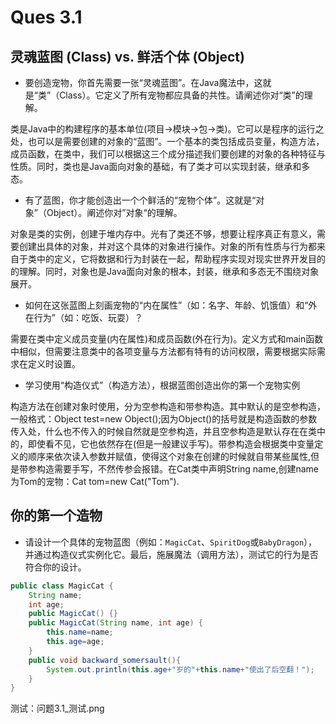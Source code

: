 # Ques 3.1

## 灵魂蓝图 (Class) vs. 鲜活个体 (Object)

-  要创造宠物，你首先需要一张“灵魂蓝图”。在Java魔法中，这就是“类”（Class）。它定义了所有宠物都应具备的共性。请阐述你对“类”的理解。

类是Java中的构建程序的基本单位(项目→模块→包→类)。它可以是程序的运行之处，也可以是需要创建的对象的“蓝图”。一个基本的类包括成员变量，构造方法，成员函数，在类中，我们可以根据这三个成分描述我们要创建的对象的各种特征与性质。同时，类也是Java面向对象的基础，有了类才可以实现封装，继承和多态。

-  有了蓝图，你才能创造出一个个鲜活的“宠物个体”。这就是“对象”（Object）。阐述你对”对象“的理解。

对象是类的实例，创建于堆内存中。光有了类还不够，想要让程序真正有意义，需要创建出具体的对象，并对这个具体的对象进行操作。对象的所有性质与行为都来自于类中的定义，它将数据和行为封装在一起，帮助程序实现对现实世界开发目的的理解。同时，对象也是Java面向对象的根本，封装，继承和多态无不围绕对象展开。

-  如何在这张蓝图上刻画宠物的“内在属性”（如：名字、年龄、饥饿值）和“外在行为”（如：吃饭、玩耍）？

需要在类中定义成员变量(内在属性)和成员函数(外在行为)。定义方式和main函数中相似，但需要注意类中的各项变量与方法都有特有的访问权限，需要根据实际需求在定义时设置。

- 学习使用“构造仪式”（构造方法），根据蓝图创造出你的第一个宠物实例

构造方法在创建对象时使用，分为空参构造和带参构造。其中默认的是空参构造，一般格式：Object test=new Object();因为Object()的括号就是构造函数的参数传入处，什么也不传入的时候自然就是空参构造，并且空参构造是默认存在在类中的，即使看不见，它也依然存在(但是一般建议手写)。带参构造会根据类中变量定义的顺序来依次读入参数并赋值，使得这个对象在创建的时候就自带某些属性,但是带参构造需要手写，不然传参会报错。在Cat类中声明String name,创建name为Tom的宠物：Cat tom=new Cat("Tom").

## 你的第一个造物

- 请设计一个具体的宠物蓝图（例如：`MagicCat`、`SpiritDog`或`BabyDragon`），并通过构造仪式实例化它。最后，施展魔法（调用方法），测试它的行为是否符合你的设计。

```java
public class MagicCat {
    String name;
    int age;
    public MagicCat() {}
    public MagicCat(String name, int age) {
        this.name=name;
        this.age=age;
    }
    public void backward_somersault(){
        System.out.println(this.age+"岁的"+this.name+"使出了后空翻！");
    }
}
```

测试：问题3.1_测试.png